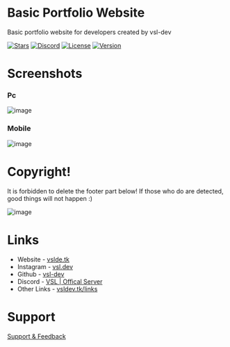 # Basic Portfolio Website
Basic portfolio website for developers created by vsl-dev

[![Stars](https://img.shields.io/github/stars/vsl-dev/portfolio-website-?style=social)](https://vsldev.tk/github) [![Discord](https://img.shields.io/discord/762267257551978527)](https://vsldev.tk/discord) [![License](https://img.shields.io/github/license/vsl-dev/portfolio-website-)](https://github.com/vsl-dev/portfolio-website-/blob/v1.0/LICENSE) [![Version](https://img.shields.io/github/v/release/vsl-dev/portfolio-website-)](https://vsldev.tk/links)  

# Screenshots
### Pc
![image](https://user-images.githubusercontent.com/91078294/146685605-c074d4d1-aca8-4a44-8f64-f4a512c8fbee.png)

### Mobile 
![image](https://user-images.githubusercontent.com/91078294/146685732-1ae3b12a-156f-4ee5-adb8-256f528c7390.png)


# Copyright! 
It is forbidden to delete the footer part below! If those who do are detected, good things will not happen :)

![image](https://user-images.githubusercontent.com/91078294/146685616-61f84228-8213-4366-94e4-26dbdad85ade.png)

# Links

- Website - [vslde.tk](https://vsldev.tk)
- Instagram - [vsl.dev](https://vsldev.tk/instagram)
- Github - [vsl-dev](https://vsldev.tk/github)
- Discord - [VSL | Offical Server](https://vsldev.tk/discord)
- Other Links - [vsldev.tk/links](https://vsldev.tk/links) 

# Support

[Support & Feedback](https://vsldev.tk/discord)
